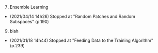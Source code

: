 07. Ensemble Learning
  - (2021/04/14 14h26) Stopped at "Random Patches and Random Subspaces" (p.190)
09. blah
  - (2021/01/18 14h44) Stopped at "Feeding Data to the Training Algorithm" (p.239)

